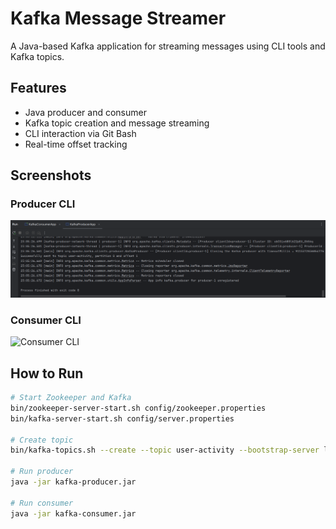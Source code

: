 # Kafka Message Streamer 

A Java-based Kafka application for streaming messages using CLI tools and Kafka topics.

## Features
- Java producer and consumer
- Kafka topic creation and message streaming
- CLI interaction via Git Bash
- Real-time offset tracking

## Screenshots

### Producer CLI
![Producer CLI](assets/Producer%20CLI.png)

### Consumer CLI
![Consumer CLI](screenshots/Consumer%20CLI.png)

## How to Run

```bash
# Start Zookeeper and Kafka
bin/zookeeper-server-start.sh config/zookeeper.properties
bin/kafka-server-start.sh config/server.properties

# Create topic
bin/kafka-topics.sh --create --topic user-activity --bootstrap-server localhost:9092 --partitions 1 --replication-factor 1

# Run producer
java -jar kafka-producer.jar

# Run consumer
java -jar kafka-consumer.jar
